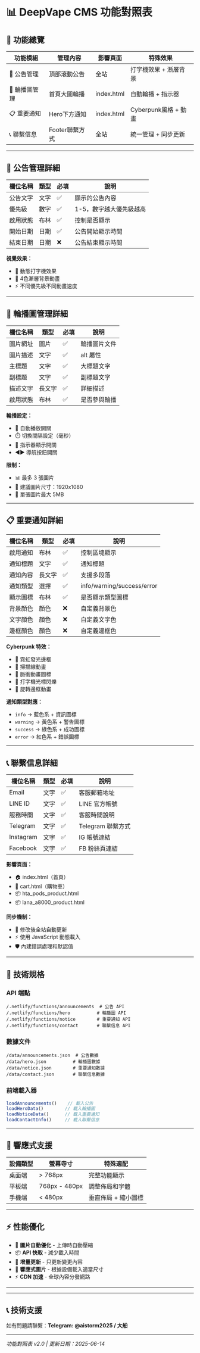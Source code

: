 # 📊 DeepVape CMS 功能對照表

## 🎯 功能總覽

| 功能模組 | 管理內容 | 影響頁面 | 特殊效果 |
|---------|---------|---------|---------|
| 📢 公告管理 | 頂部滾動公告 | 全站 | 打字機效果 + 漸層背景 |
| 🎨 輪播圖管理 | 首頁大圖輪播 | index.html | 自動輪播 + 指示器 |
| 📋 重要通知 | Hero下方通知 | index.html | Cyberpunk風格 + 動畫 |
| 📞 聯繫信息 | Footer聯繫方式 | 全站 | 統一管理 + 同步更新 |

---

## 📢 公告管理詳細

| 欄位名稱 | 類型 | 必填 | 說明 |
|---------|------|------|------|
| 公告文字 | 文字 | ✅ | 顯示的公告內容 |
| 優先級 | 數字 | ✅ | 1-5，數字越大優先級越高 |
| 啟用狀態 | 布林 | ✅ | 控制是否顯示 |
| 開始日期 | 日期 | ✅ | 公告開始顯示時間 |
| 結束日期 | 日期 | ❌ | 公告結束顯示時間 |

**視覺效果：**
- 🎨 動態打字機效果
- 🌈 4色漸層背景動畫
- ⚡ 不同優先級不同動畫速度

---

## 🎨 輪播圖管理詳細

| 欄位名稱 | 類型 | 必填 | 說明 |
|---------|------|------|------|
| 圖片網址 | 圖片 | ✅ | 輪播圖片文件 |
| 圖片描述 | 文字 | ✅ | alt 屬性 |
| 主標題 | 文字 | ✅ | 大標題文字 |
| 副標題 | 文字 | ✅ | 副標題文字 |
| 描述文字 | 長文字 | ✅ | 詳細描述 |
| 啟用狀態 | 布林 | ✅ | 是否參與輪播 |

**輪播設定：**
- 🔄 自動播放開關
- ⏱️ 切換間隔設定（毫秒）
- 🔘 指示器顯示開關
- ◀️▶️ 導航按鈕開關

**限制：**
- 📊 最多 3 張圖片
- 📏 建議圖片尺寸：1920x1080
- 💾 單張圖片最大 5MB

---

## 📋 重要通知詳細

| 欄位名稱 | 類型 | 必填 | 說明 |
|---------|------|------|------|
| 啟用通知 | 布林 | ✅ | 控制區塊顯示 |
| 通知標題 | 文字 | ✅ | 通知標題 |
| 通知內容 | 長文字 | ✅ | 支援多段落 |
| 通知類型 | 選擇 | ✅ | info/warning/success/error |
| 顯示圖標 | 布林 | ✅ | 是否顯示類型圖標 |
| 背景顏色 | 顏色 | ❌ | 自定義背景色 |
| 文字顏色 | 顏色 | ❌ | 自定義文字色 |
| 邊框顏色 | 顏色 | ❌ | 自定義邊框色 |

**Cyberpunk 特效：**
- 🌈 霓虹發光邊框
- 📡 掃描線動畫
- 💓 脈衝動畫圖標
- 📝 打字機光標閃爍
- 🔄 旋轉邊框動畫

**通知類型對應：**
- `info` → 藍色系 + 資訊圖標
- `warning` → 黃色系 + 警告圖標
- `success` → 綠色系 + 成功圖標
- `error` → 紅色系 + 錯誤圖標

---

## 📞 聯繫信息詳細

| 欄位名稱 | 類型 | 必填 | 說明 |
|---------|------|------|------|
| Email | 文字 | ✅ | 客服郵箱地址 |
| LINE ID | 文字 | ✅ | LINE 官方帳號 |
| 服務時間 | 文字 | ✅ | 客服時間說明 |
| Telegram | 文字 | ✅ | Telegram 聯繫方式 |
| Instagram | 文字 | ✅ | IG 帳號連結 |
| Facebook | 文字 | ✅ | FB 粉絲頁連結 |

**影響頁面：**
- 🏠 index.html（首頁）
- 🛒 cart.html（購物車）
- 📦 hta_pods_product.html
- 📦 lana_a8000_product.html

**同步機制：**
- 🔄 修改後全站自動更新
- ⚡ 使用 JavaScript 動態載入
- 🛡️ 內建錯誤處理和默認值

---

## 🔧 技術規格

### API 端點
```
/.netlify/functions/announcements  # 公告 API
/.netlify/functions/hero          # 輪播圖 API
/.netlify/functions/notice        # 重要通知 API
/.netlify/functions/contact       # 聯繫信息 API
```

### 數據文件
```
/data/announcements.json  # 公告數據
/data/hero.json          # 輪播圖數據
/data/notice.json        # 重要通知數據
/data/contact.json       # 聯繫信息數據
```

### 前端載入器
```javascript
loadAnnouncements()    // 載入公告
loadHeroData()        // 載入輪播圖
loadNoticeData()      // 載入重要通知
loadContactInfo()     // 載入聯繫信息
```

---

## 📱 響應式支援

| 設備類型 | 螢幕寺寸 | 特殊適配 |
|---------|---------|---------|
| 桌面端 | > 768px | 完整功能顯示 |
| 平板端 | 768px - 480px | 調整佈局和字體 |
| 手機端 | < 480px | 垂直佈局 + 縮小圖標 |

---

## ⚡ 性能優化

- 🚀 **圖片自動優化** - 上傳時自動壓縮
- 📦 **API 快取** - 減少載入時間
- 🔄 **增量更新** - 只更新變更內容
- 📱 **響應式圖片** - 根據設備載入適當尺寸
- ⚡ **CDN 加速** - 全球內容分發網路

---

---

## 📞 技術支援

如有問題請聯繫：**Telegram: @aistorm2025 / 大船**

---

*功能對照表 v2.0 | 更新日期：2025-06-14* 